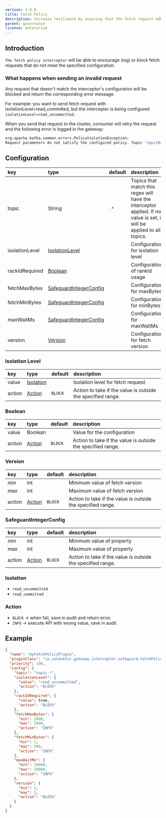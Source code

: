 ```yaml
---
version: 3.0.0
title: Fetch Policy
description: Increase resilience by ensuring that the fetch request adheres to the specified configuration requirements.
parent: governance
license: enterprise
---
```


## Introduction

`The fetch policy interceptor` will be able to encourage (log) or block fetch requests that do not meet the specified configuration.


### What happens when sending an invalid request

Any request that doesn't match the interceptor's configuration will be blocked and return the corresponding error message.

For example: you want to send fetch request with isolationLevel=read_committed, but the interceptor is being configured `isolationLevel=read_uncommitted`.

When you send that request to the cluster, consumer will retry the request and the following error is logged in the gateway:

```sh
org.apache.kafka.common.errors.PolicyViolationException: 
Request parameters do not satisfy the configured policy. Topic 'topicName' with isolationLevel is READ_UNCOMMITTED, must be READ_COMMITTED
```

## Configuration

| key            | type                                              | default | description                                                                                                           |
|:---------------|:--------------------------------------------------|:--------|:----------------------------------------------------------------------------------------------------------------------|
| topic          | String                                            | `.*`    | Topics that match this regex will have the interceptor applied. If no value is set, it will be applied to all topics. |
| isolationLevel | [IsolationLevel](#isolation-level)                |         | Configuration for isolation level                                                                                     |
| rackIdRequired | [Boolean](#boolean)                               |         | Configuration of rankId usage                                                                                         |
| fetchMaxBytes  | [SafeguardIntegerConfig](#safeguardIntegerConfig) |         | Configuration for maxBytes                                                                                            |
| fetchMinBytes  | [SafeguardIntegerConfig](#safeguardIntegerConfig) |         | Configuration for minBytes                                                                                            |
| maxWaitMs      | [SafeguardIntegerConfig](#safeguardIntegerConfig) |         | Configuration for maxWaitMs                                                                                           |
| version        | [Version](#version)                               |         | Configuration for fetch version                                                                                       |


### Isolation Level

| key    | type                    | default | description                                                 |
|:-------|:------------------------|:--------|:------------------------------------------------------------|
| value  | [Isolation](#isolation) |         | Isolation level for fetch request                           |
| action | [Action](#action)       | `BLOCK` | Action to take if the value is outside the specified range. |

### Boolean

| key    | type                  | default | description                                                 |
|:-------|:----------------------|:--------|:------------------------------------------------------------|
| value  | Boolean               |         | Value for the configuration                                 |
| action | [Action](#action)     | `BLOCK` | Action to take if the value is outside the specified range. |

### Version

| key    | type              | default | description                                                 |
|:-------|:------------------|:--------|:------------------------------------------------------------|
| min    | int               |         | Minimum value of fetch version                              |
| max    | int               |         | Maximum value of fetch version                              |
| action | [Action](#action) | `BLOCK` | Action to take if the value is outside the specified range. |

### SafeguardIntegerConfig

| key    | type              | default | description                                                 |
|:-------|:------------------|:--------|:------------------------------------------------------------|
| min    | int               |         | Minimum value of property                                   |
| max    | int               |         | Maximum value of property                                   |
| action | [Action](#action) | `BLOCK` | Action to take if the value is outside the specified range. |

### Isolation

- `read_uncommitted`
- `read_committed`

### Action

- `BLOCK` → when fail, save in audit and return error.
- `INFO` → execute API with wrong value, save in audit.

## Example

```json
{
  "name": "myFetchPolicyPlugin",
  "pluginClass": "io.conduktor.gateway.interceptor.safeguard.FetchPolicyPlugin",
  "priority": 100,
  "config": {
    "topic": "topic.*",
    "isolationLevel": {
      "value": "read_uncommitted",
      "action": "BLOCK"
    },
    "rackIdRequired": {
      "value": true,
      "action": "BLOCK"
    },
    "fetchMaxBytes": {
      "min": 1000,
      "max": 3000,
      "action": "INFO"
    },
    "fetchMinBytes": {
      "min": 1,
      "max": 500,
      "action": "INFO"
    },
    "maxWaitMs": {
      "min": 10000,
      "max": 20000,
      "action": "INFO"
    },
    "version": {
      "min": 1,
      "max": 3,
      "action": "BLOCK"
    }
  }
}
```
